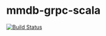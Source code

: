 # mmdb-grpc-scala

[![Build Status](https://travis-ci.org/tkrs/mmdb-grpc-scala.svg?branch=master)](https://travis-ci.org/tkrs/mmdb-grpc-scala)

